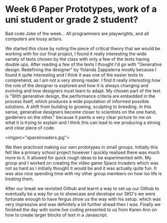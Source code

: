 # Week 6 Paper Prototypes, work of a uni student or grade 2 student?

Bad code Joke of the week... All programmers are playwrights, and all computers are lousy actors. 

We started this close by noting the piece of critical theory that we would be working with for our final project, I found it really interesting the wide variety of texts chosen by the class with only a few of the texts having double ups. After reading a few of the texts I thought I'd go with "Generative design: Redefining the designer" by Yolanda Zappaterra mostly because I found it quite interesting and I think it was one of the easier texts to comprehend, as I am not a very strong reader. I find it really interesting how the role of the designer is explored and how it is always changing and evolving and how designers must learn to adapt. My chosen part of the text is "With generative design, the performance criteria are embedded in the process itself, which produces a wide population of informed possible solutions. A shift from building to growing, sculpting to breeding. In this sense, generative designers become closer to scientists on the one hand, gardeners on the other." because it paints a very clear picture to me on what it is trying to explain and I think this can lead to me producing a strong and clear piece of code.

<imgsrc="spaceinvaders.jpg">

We then practiced making our own prototypes in small groups. Initially this felt like a primary school project however I quickly realised there was much more to it. It allowed for quick rough ideas to be experimented with. My group and I worked on creating the video game Space Invaders which was not as hard as I initially thought it would be and it was actually quite fun. It was also nice spending time with my other group members on how iso life is treating them.

After our break we revisited Github and learnt a way to set up our Github to eventually be a way for us to showcase and develope our SKO's we were fortunate enough to have fergus show us the way with his setup. which was very impressive and was definitely a lot further ahead then I was. Finally we finished the day with some live coding presented to us from Karen Ann on how to create larger blocks of text in a Javascript.

